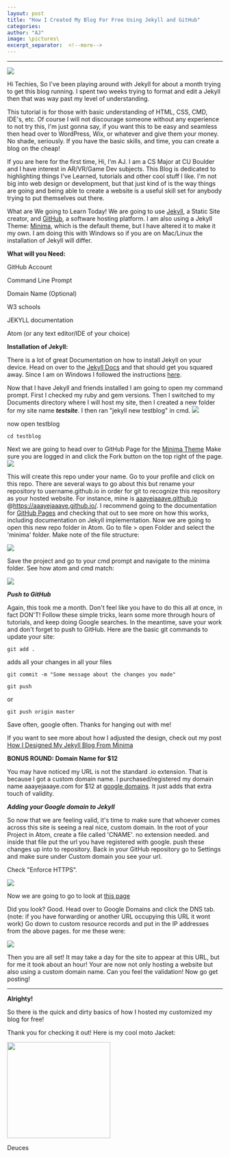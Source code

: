 ```yaml
---
layout: post
title: "How I Created My Blog For Free Using Jekyll and GitHub"
categories:
author: "AJ"
image: \pictures\
excerpt_separator:  <!--more-->
---
```

---

<img src="\pictures\how I Created My Blog\HowFreeBanner.png" style="margin-left:auto; margin-right:auto; display:block;">

Hi Techies, So I've been playing around with Jekyll for about a month trying to get this blog running. I spent two weeks trying to format and edit a Jekyll then that was way past my level of understanding.

This tutorial is for those with basic understanding of HTML, CSS, CMD, IDE's, etc. Of course I will not discourage someone without any experience to not try this, I'm just gonna say, if you want this to be easy and seamless then head over to WordPress, Wix, or whatever and give them your money. No shade, seriously. If you have the basic skills, and time, you can create a blog on the cheap!<!--more-->

If you are here for the first time, Hi, I'm AJ. I am a CS Major at CU Boulder and I have interest in AR/VR/Game Dev subjects. This Blog is dedicated to highlighting things I've Learned, tutorials and other cool stuff I like. I'm not big into web design or development, but that just kind of is the way things are going and being able to create a website is a useful skill set for anybody trying to put themselves out there.

What are We going to Learn Today!
We are going to use [Jekyll](https://jekyllrb.com/), a Static Site creator, and [GitHub](https://github.com/), a software hosting platform.
I am also using a Jekyll Theme: [Minima](https://github.com/jekyll/minima), which is the default theme, but I have altered it to make it my own.
I am doing this with Windows so if you are on Mac/Linux the installation of Jekyll will differ.

**What will you Need:**

GitHub Account

Command Line Prompt

Domain Name (Optional)

W3 schools

JEKYLL documentation

Atom (or any text editor/IDE of your choice)


**Installation of Jekyll:**

There is a lot of great Documentation on how to install Jekyll on your device. Head on over to the [Jekyll Docs](https://jekyllrb.com/docs/installation/) and that should get you squared away. Since I am on Windows I followed the instructions [here](https://jekyllrb.com/docs/installation/windows/).

Now that I have Jekyll and friends installed I am going to open my command prompt. First I checked my ruby and gem versions. Then I switched to my Documents directory where I will host my site, then I created a new folder for my site name ***testsite***. I then ran "jekyll new testblog" in cmd.
<img src="\pictures\how I Created My Blog\installjekyll1.png">

now open testblog
```
cd testblog
```
Next we are going to head over to GitHub Page for the [Minima Theme](https://github.com/jekyll/minima)
Make sure you are logged in and click the Fork button on the top right of the page.
<img src="\pictures\how I Created My Blog\installjekyll2.png">

This will create this repo under your name. Go to your profile and click on this repo.
There are several ways to go about this but rename your repository to username.github.io in order for git to recognize this repository as your hosted website. For instance, mine is [aaayejaaaye.github.io](https://aaayejaaaye.github.io/) @https://aaayejaaaye.github.io/.
I recommend going to the documentation for [GitHub Pages](https://pages.github.com/) and checking that out to see more on how this works, including documentation on Jekyll implementation.
Now we are going to open this new repo folder in Atom.
Go to file > open Folder and select the 'minima' folder.
Make note of the file structure:

<img src="\pictures\how I Created My Blog\installjekyll3.png">

Save the project and go to your cmd prompt and navigate to the minima folder. See how atom and cmd match:

<img src="\pictures\how I Created My Blog\installjekyll4.png">


***Push to GitHub***

Again, this took me a month. Don't feel like you have to do this all at once, in fact DON'T! Follow these simple tricks, learn some more through hours of tutorials, and keep doing Google searches. In the meantime, save your work and don't forget to push to GitHub. Here are the basic git commands to update your site:
```
git add .
```

adds all your changes in all your files

```
git commit -m "Some message about the changes you made"
```
```
git push
```
or
```
git push origin master
```
Save often, google often. Thanks for hanging out with me!

If you want to see more about how I adjusted the design, check out my post [How I Designed My Jekyll Blog From Minima](How-Designed-My-Jekyll-Blog.html)

**BONUS ROUND: Domain Name for $12**

You may have noticed my URL is not the standard .io extension. That is because I got a custom domain name. I purchased/registered my domain name aaayejaaaye.com for $12 at [google domains](https://domains.google/). It just adds that extra touch of validity.

***Adding your Google domain to Jekyll***

So now that we are feeling valid, it's time to make sure that whoever comes across this site is seeing a real nice, custom domain. In the root of your Project in Atom, create a file called 'CNAME'. no extension needed. and inside that file put the url you have registered with google. push these changes up into to repository.
Back in your GitHub repository go to Settings and make sure under Custom domain you see your url.

Check "Enforce HTTPS".

<img src="\pictures\how I Created My Blog\installjekyll014.png">

Now we are going to go to look at [this page](https://help.github.com/en/github/working-with-github-pages/managing-a-custom-domain-for-your-github-pages-site#configuring-an-apex-domain)

Did you look? Good.
Head over to Google Domains and click the DNS tab.
(note: if you have forwarding or another URL occupying this URL it wont work)
Go down to custom resource records and put in the IP addresses from the above pages. for me these were:

<img src="\pictures\how I Created My Blog\installjekyll015.png">

Then you are all set!
It may take a day for the site to appear at this URL, but for me it took about an hour! Your are now not only hosting a website but also using a custom domain name. Can you feel the validation! Now go get posting!

---


 **Alrighty!**

 So there is the quick and dirty basics of how I hosted my customized my blog for free!

 Thank you for checking it out! Here is my cool moto Jacket:

 <img src="\pictures\busme.jpg" width="241" height="224">

 Deuces
